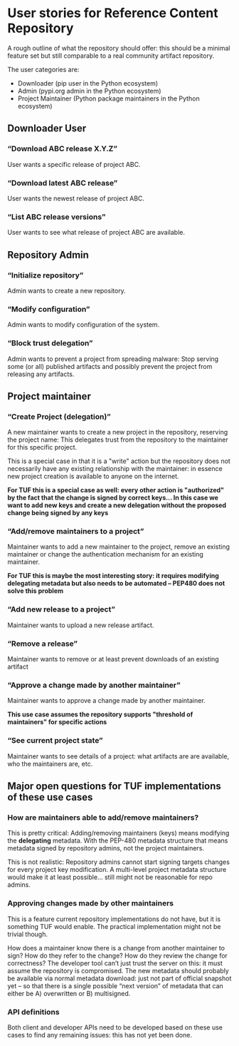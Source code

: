 # User stories for Reference Content Repository

A rough outline of what the repository should offer: this should be a minimal feature set but still comparable to a real community artifact repository.

The user categories are:
* Downloader (pip user in the Python ecosystem)
* Admin (pypi.org admin in the Python ecosystem)
* Project Maintainer (Python package maintainers in the Python ecosystem)

## Downloader User

### “Download ABC release X.Y.Z”

User wants a specific release of project ABC.

### “Download latest ABC release”

User wants the newest release of project ABC.

### “List ABC release versions”

User wants to see what release of project ABC are available.

## Repository Admin

### “Initialize repository”

Admin wants to create a new repository.

### “Modify configuration”

Admin wants to modify configuration of the system.

###  “Block trust delegation”

Admin wants to prevent a project from spreading malware: Stop serving some (or all) published artifacts and possibly prevent the project from releasing any artifacts.

## Project maintainer

### “Create Project (delegation)”

A new maintainer wants to create a new project in the repository, reserving the project name: This delegates trust from the repository to the maintainer for this specific project.

This is a special case in that it is a "write" action but the repository does not necessarily have any existing relationship with the maintainer: in essence new project creation is available to anyone on the internet.

**For TUF this is a special case as well: every other action is "authorized" by the fact that the change is signed by correct keys... In this case we want to add new keys and create a new delegation without the proposed change being signed by any keys**

### “Add/remove maintainers to a project”

Maintainer wants to add a new maintainer to the project, remove an existing maintainer or change the authentication mechanism for an existing maintainer.

**For TUF this is maybe the most interesting story: it requires modifying delegating metadata but also needs to be automated – PEP480 does not solve this problem**

### “Add new release to a project”

Maintainer wants to upload a new release artifact.

### “Remove a release”

Maintainer wants to remove or at least prevent downloads of an existing artifact

### “Approve a change made by another maintainer”

Maintainer wants to approve a change made by another maintainer.

**This use case assumes the repository supports "threshold of maintainers" for specific actions**

### “See current project state”

Maintainer wants to see details of a project: what artifacts are are available, who the maintainers are, etc.

## Major open questions for TUF implementations of these use cases

### How are maintainers able to add/remove maintainers?

This is pretty critical: Adding/removing maintainers (keys) means modifying the **delegating** metadata. With the PEP-480 metadata structure that means metadata signed by repository admins, not the project maintainers.

This is not realistic: Repository admins cannot start signing targets changes for every project key modification. A multi-level project metadata structure would make it at least possible… still might not be reasonable for repo admins.

### Approving changes made by other maintainers

This is a feature current repository implementations do not have, but it is something TUF would enable. The practical implementation might not be trivial though.

How does a maintainer know there is a change from another maintainer  to sign? How do they refer to the change? How do they review the change for correctness? The developer tool can’t just trust the server on this: it must assume the repository is compromised. The new metadata should probably be available via normal metadata download: just not part of official snapshot yet – so that there is a single possible “next version” of metadata that can either be A) overwritten or B) multisigned.

### API definitions

Both client and developer APIs need to be developed based on these use cases to find any remaining issues: this has not yet been done.


